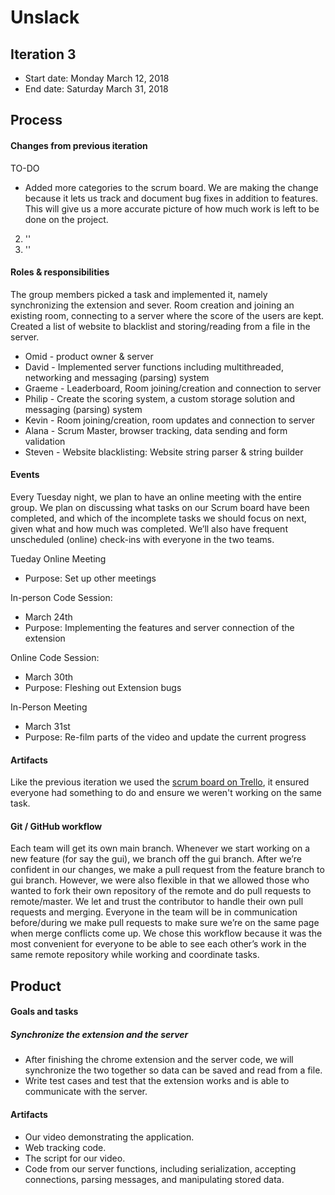 # Unslack

## Iteration 3

 * Start date: Monday March 12, 2018
 * End date: Saturday March 31, 2018

## Process

#### Changes from previous iteration
TO-DO

* Added more categories to the scrum board. We are making the change because it lets us track and document bug fixes in addition to features. This will give us a more accurate picture of how much work is left to be done on the project.
2. ''
3. ''

#### Roles & responsibilities

The group members picked a task and implemented it, namely synchronizing the extension and sever. Room creation and joining an existing room, connecting to a server where the score of the users are kept. Created a list of website to blacklist and storing/reading from a file in the server.

* Omid - product owner & server
* David - Implemented server functions including multithreaded, networking and messaging (parsing) system
* Graeme - Leaderboard, Room joining/creation and connection to server
* Philip - Create the scoring system, a custom storage solution and messaging (parsing) system
* Kevin - Room joining/creation, room updates and connection to server
* Alana - Scrum Master, browser tracking, data sending and form validation 
* Steven - Website blacklisting: Website string parser & string builder

#### Events

Every Tuesday night, we plan to have an online meeting with the entire group. We plan on discussing what tasks on our Scrum board have been completed, and which of the incomplete tasks we should focus on next, given what and how much was completed. We’ll also have frequent unscheduled (online) check-ins with everyone in the two teams.

Tueday Online Meeting
- Purpose: Set up other meetings

In-person Code Session: 
- March 24th
- Purpose: Implementing the features and server connection of the extension

Online Code Session: 
- March 30th
- Purpose: Fleshing out Extension bugs

In-Person Meeting
- March 31st
- Purpose: Re-film parts of the video and update the current progress


#### Artifacts

Like the previous iteration we used the [scrum board on Trello](./images/scrumboard2.PNG), it ensured everyone had something to do and ensure we weren't working on the same task.

#### Git / GitHub workflow

Each team will get its own main branch. Whenever we start working on a new feature (for say the gui), we branch off the gui branch. After we’re confident in our changes, we make a pull request from the feature branch to gui branch. However, we were also flexible in that we allowed those who wanted to fork their own repository of the remote and do pull requests to remote/master. We let and trust the contributor to handle their own pull requests and merging. Everyone in the team will be in communication before/during we make pull requests to make sure we’re on the same page when merge conflicts come up. We chose this workflow because it was the most convenient for everyone to be able to see each other’s work in the same remote repository while working and coordinate tasks. 

## Product

#### Goals and tasks

##### Synchronize the extension and the server
* After finishing the chrome extension and the server code, we will synchronize the two together so data can be saved and read from a file.
* Write test cases and test that the extension works and is able to communicate with the server.

#### Artifacts

* Our video demonstrating the application.
* Web tracking code.
* The script for our video.
* Code from our server functions, including serialization, accepting connections, parsing messages, and manipulating stored data.
